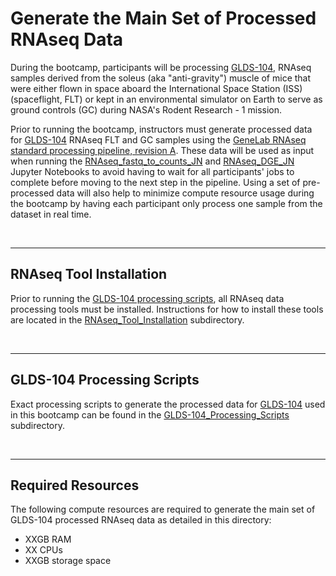 # Generate the Main Set of Processed RNAseq Data

During the bootcamp, participants will be processing [GLDS-104](https://genelab-data.ndc.nasa.gov/genelab/accession/GLDS-104/), RNAseq samples derived from the soleus (aka "anti-gravity") muscle of mice that were either flown in space aboard the International Space Station (ISS) (spaceflight, FLT) or kept in an environmental simulator on Earth to serve as ground controls (GC) during NASA's Rodent Research - 1 mission.

Prior to running the bootcamp, instructors must generate processed data for [GLDS-104](https://genelab-data.ndc.nasa.gov/genelab/accession/GLDS-104/) RNAseq FLT and GC samples using the [GeneLab RNAseq standard processing pipeline, revision A](https://github.com/nasa/GeneLab_Data_Processing/blob/master/RNAseq/Previous_GL-DPPD-7101_Revisions/GL-DPPD-7101-A.md). These data will be used as input when running the [RNAseq_fastq_to_counts_JN](../RNAseq_fastq_to_counts_JN) and [RNAseq_DGE_JN](../RNAseq_DGE_JN) Jupyter Notebooks to avoid having to wait for all participants' jobs to complete before moving to the next step in the pipeline. Using a set of pre-processed data will also help to minimize compute resource usage during the bootcamp by having each participant only process one sample from the dataset in real time. 

<br>

---

## RNAseq Tool Installation

Prior to running the [GLDS-104 processing scripts](GLDS-104_Processing_Scripts), all RNAseq data processing tools must be installed. Instructions for how to install these tools are located in the [RNAseq_Tool_Installation](RNAseq_Tool_Installation) subdirectory.

<br>

---

## GLDS-104 Processing Scripts

Exact processing scripts to generate the processed data for [GLDS-104](https://genelab-data.ndc.nasa.gov/genelab/accession/GLDS-104/) used in this bootcamp can be found in the [GLDS-104_Processing_Scripts](GLDS-104_Processing_Scripts) subdirectory. 

<br>

---

## Required Resources
The following compute resources are required to generate the main set of GLDS-104 processed RNAseq data as detailed in this directory:
- XXGB RAM
- XX CPUs
- XXGB storage space
